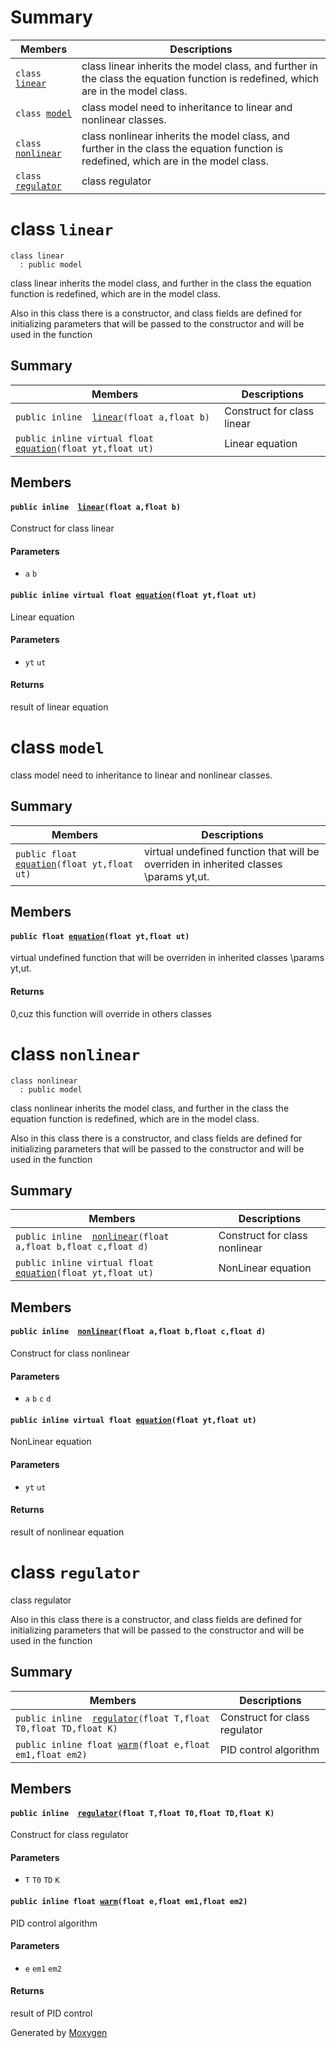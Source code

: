 # Summary

 Members                        | Descriptions                                
--------------------------------|---------------------------------------------
`class `[`linear`](#classlinear) | class linear inherits the model class, and further in the class the equation function is redefined, which are in the model class.
`class `[`model`](#classmodel) | class model need to inheritance to linear and nonlinear classes.
`class `[`nonlinear`](#classnonlinear) | class nonlinear inherits the model class, and further in the class the equation function is redefined, which are in the model class.
`class `[`regulator`](#classregulator) | class regulator

# class `linear` 

```
class linear
  : public model
```  

class linear inherits the model class, and further in the class the equation function is redefined, which are in the model class.

Also in this class there is a constructor, and class fields are defined for initializing parameters that will be passed to the constructor and will be used in the function

## Summary

 Members                        | Descriptions                                
--------------------------------|---------------------------------------------
`public inline  `[`linear`](#classlinear_1a78ba85744fb4519b6be8b9d6a46c6b04)`(float a,float b)` | Construct for class linear 
`public inline virtual float `[`equation`](#classlinear_1a432fa08b596fae03d5e35672827c3f05)`(float yt,float ut)` | Linear equation 

## Members

#### `public inline  `[`linear`](#classlinear_1a78ba85744fb4519b6be8b9d6a46c6b04)`(float a,float b)` 

Construct for class linear 
#### Parameters
* `a` `b`

#### `public inline virtual float `[`equation`](#classlinear_1a432fa08b596fae03d5e35672827c3f05)`(float yt,float ut)` 

Linear equation 
#### Parameters
* `yt` `ut` 

#### Returns
result of linear equation

# class `model` 

class model need to inheritance to linear and nonlinear classes.

## Summary

 Members                        | Descriptions                                
--------------------------------|---------------------------------------------
`public float `[`equation`](#classmodel_1ad698233379332f6841fed6f9deb9d1b4)`(float yt,float ut)` | virtual undefined function that will be overriden in inherited classes \params yt,ut. 

## Members

#### `public float `[`equation`](#classmodel_1ad698233379332f6841fed6f9deb9d1b4)`(float yt,float ut)` 

virtual undefined function that will be overriden in inherited classes \params yt,ut. 
#### Returns
0,cuz this function will override in others classes

# class `nonlinear` 

```
class nonlinear
  : public model
```  

class nonlinear inherits the model class, and further in the class the equation function is redefined, which are in the model class.

Also in this class there is a constructor, and class fields are defined for initializing parameters that will be passed to the constructor and will be used in the function

## Summary

 Members                        | Descriptions                                
--------------------------------|---------------------------------------------
`public inline  `[`nonlinear`](#classnonlinear_1a708563be9535b57626740af2239a370d)`(float a,float b,float c,float d)` | Construct for class nonlinear 
`public inline virtual float `[`equation`](#classnonlinear_1abbfe2fd3d8eb6f1d536e657975e899fc)`(float yt,float ut)` | NonLinear equation 

## Members

#### `public inline  `[`nonlinear`](#classnonlinear_1a708563be9535b57626740af2239a370d)`(float a,float b,float c,float d)` 

Construct for class nonlinear 
#### Parameters
* `a` `b` `c` `d`

#### `public inline virtual float `[`equation`](#classnonlinear_1abbfe2fd3d8eb6f1d536e657975e899fc)`(float yt,float ut)` 

NonLinear equation 
#### Parameters
* `yt` `ut` 

#### Returns
result of nonlinear equation

# class `regulator` 

class regulator

Also in this class there is a constructor, and class fields are defined for initializing parameters that will be passed to the constructor and will be used in the function

## Summary

 Members                        | Descriptions                                
--------------------------------|---------------------------------------------
`public inline  `[`regulator`](#classregulator_1a7c40ac8810c3d6a4cd583b011d673f78)`(float T,float T0,float TD,float K)` | Construct for class regulator 
`public inline float `[`warm`](#classregulator_1a2e9544c423ef964dcf6177270dedb073)`(float e,float em1,float em2)` | PID control algorithm 

## Members

#### `public inline  `[`regulator`](#classregulator_1a7c40ac8810c3d6a4cd583b011d673f78)`(float T,float T0,float TD,float K)` 

Construct for class regulator 
#### Parameters
* `T` `T0` `TD` `K`

#### `public inline float `[`warm`](#classregulator_1a2e9544c423ef964dcf6177270dedb073)`(float e,float em1,float em2)` 

PID control algorithm 
#### Parameters
* `e` `em1` `em2` 

#### Returns
result of PID control

Generated by [Moxygen](https://sourcey.com/moxygen)